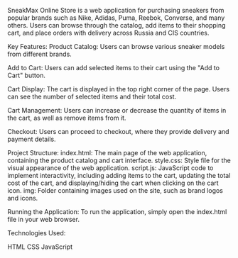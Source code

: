 SneakMax Online Store is a web application for purchasing sneakers from popular brands such as Nike, Adidas, Puma, Reebok, Converse, and many others. Users can browse through the catalog, add items to their shopping cart, and place orders with delivery across Russia and CIS countries.

Key Features:
Product Catalog: Users can browse various sneaker models from different brands.

Add to Cart: Users can add selected items to their cart using the "Add to Cart" button.

Cart Display: The cart is displayed in the top right corner of the page. Users can see the number of selected items and their total cost.

Cart Management: Users can increase or decrease the quantity of items in the cart, as well as remove items from it.

Checkout: Users can proceed to checkout, where they provide delivery and payment details.

Project Structure:
index.html: The main page of the web application, containing the product catalog and cart interface.
style.css: Style file for the visual appearance of the web application.
script.js: JavaScript code to implement interactivity, including adding items to the cart, updating the total cost of the cart, and displaying/hiding the cart when clicking on the cart icon.
img: Folder containing images used on the site, such as brand logos and icons.

Running the Application:
To run the application, simply open the index.html file in your web browser.

Technologies Used:

HTML
CSS
JavaScript
